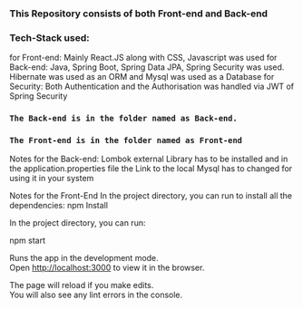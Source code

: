 ### This Repository consists of both Front-end and Back-end

### Tech-Stack used: 
   for Front-end: Mainly React.JS along with CSS, Javascript was used
   for Back-end:  Java, Spring Boot, Spring Data JPA, Spring Security was used. Hibernate was used as an ORM and Mysql was used as a Database
   for Security: Both Authentication and the Authorisation was handled via JWT of Spring Security


###  `The Back-end is in the folder named as Back-end.`
### `The Front-end is in the folder named as Front-end`

Notes for the Back-end:
Lombok external Library has to be installed
and in the application.properties file the Link to the local Mysql has to changed for using it in your system


Notes for the Front-End
In the project directory, you can run to install all the dependencies:
 npm Install

In the project directory, you can run:

 npm start

Runs the app in the development mode.\
Open [http://localhost:3000](http://localhost:3000) to view it in the browser.

The page will reload if you make edits.\
You will also see any lint errors in the console.
